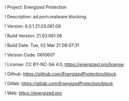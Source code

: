 ! Project: Energized Protection

! Description: ad.porn.malware blocking.

! Version: 6.0.1.21.03.061.06

! Build Version: 21.03.061.06

! Build Date: Tue, 02 Mar 21 06:07:31

! Version Code: 0610607

! License: CC BY-NC-SA 4.0, https://energized.pro/license

! Github: https://github.com/EnergizedProtection/block

! Gitlab: https://gitlab.com/EnergizedProtection/block


! Web: https://energized.pro
